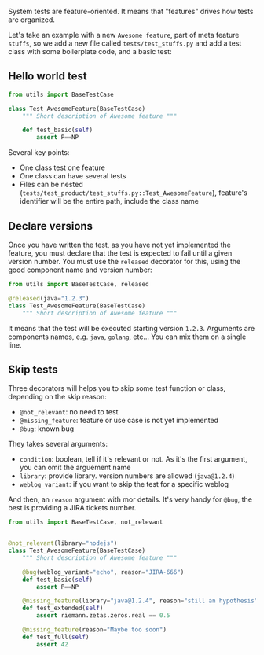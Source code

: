 System tests are feature-oriented. It means that "features" drives how tests are organized.

Let's take an example with a new `Awesome feature`, part of meta feature `stuffs`, so we add a new file called `tests/test_stuffs.py` and add a test class with some boilerplate code, and a basic test: 

## Hello world test

```python
from utils import BaseTestCase

class Test_AwesomeFeature(BaseTestCase)
    """ Short description of Awesome feature """

    def test_basic(self)
        assert P==NP
```

Several key points:

* One class test one feature
* One class can have several tests
* Files can be nested (`tests/test_product/test_stuffs.py::Test_AwesomeFeature`), feature's identifier will be the entire path, include the class name

## Declare versions

Once you have written the test, as you have not yet implemented the feature, you must declare that the test is expected to fail until a given version number. You must use the `released` decorator for this, using the good component name and version number:

```python
from utils import BaseTestCase, released

@released(java="1.2.3")
class Test_AwesomeFeature(BaseTestCase)
    """ Short description of Awesome feature """
```

It means that the test will be executed starting version `1.2.3`. Arguments are components names, e.g. `java`, `golang`, etc... You can mix them on a single line. 

## Skip tests

Three decorators will helps you to skip some test function or class, depending on the skip reason:

* `@not_relevant`: no need to test
* `@missing_feature`: feature or use case is not yet implemented
* `@bug`: known bug

They takes several arguments:

* `condition`: boolean, tell if it's relevant or not. As it's the first argument, you can omit the arguement name
* `library`: provide library. version numbers are allowed (`java@1.2.4`)
* `weblog_variant`: if you want to skip the test for a specific weblog

And then, an `reason` argument with mor details. It's very handy for `@bug`, the best is providing a JIRA tickets number.


```python
from utils import BaseTestCase, not_relevant


@not_relevant(library="nodejs")
class Test_AwesomeFeature(BaseTestCase)
    """ Short description of Awesome feature """

    @bug(weblog_variant="echo", reason="JIRA-666")
    def test_basic(self)
        assert P==NP

    @missing_feature(library="java@1.2.4", reason="still an hypothesis")
    def test_extended(self)
        assert riemann.zetas.zeros.real == 0.5

    @missing_feature(reason="Maybe too soon")
    def test_full(self)
        assert 42
```
